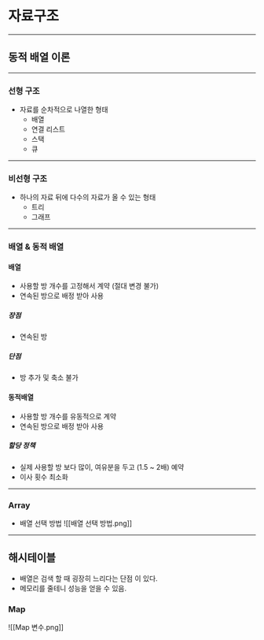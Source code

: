 # 자료구조

---

## 동적 배열 이론

---
### 선형 구조

- 자료를 순차적으로 나열한 형태
	- 배열
	- 연결 리스트
	- 스택
	- 큐


---
### 비선형 구조

- 하나의 자료 뒤에 다수의 자료가 올 수 있는 형태
	- 트리
	- 그래프


---

### 배열 & 동적 배열 

#### 배열 

- 사용할 방 개수를 고정해서 계약 (절대 변경 불가)
- 연속된 방으로 배정 받아 사용

##### 장점
- 연속된 방
##### 단점
- 방 추가 및 축소 불가


#### 동적배열

- 사용할 방 개수를 유동적으로 계약
- 연속된 방으로 배정 받아 사용

##### 할당 정책

- 실제 사용할 방 보다 많이, 여유분을 두고 (1.5 ~ 2배) 예약 
- 이사 횟수 최소화

---

### Array

- 배열 선택 방법
![[배열 선택 방법.png]]

---
## 해시테이블

- 배열은 검색 할 때 굉장히 느리다는 단점 이 있다.
- 메모리를 줄테니 성능을 얻을 수 있음.


### Map
![[Map 변수.png]]